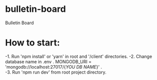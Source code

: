 # bulletin-board
Bulletin Board


# How to start:
 -1. Run 'npm install' or 'yarn'  in root and '/client' directories.
 -2. Change database name in .env .
    MONGODB_URI = 'mongodb://localhost:27017/{_YOU DB NAME_}' .    
 -3. Run 'npm run dev' from root project directory.
